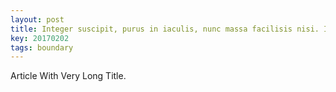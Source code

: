 ```yaml
---
layout: post
title: Integer suscipit, purus in iaculis, nunc massa facilisis nisi. Integer suscipit, purus in iaculis, nunc massa facilisis nisi. Integer suscipit, purus in egestas iaculis, nunc massa facilisis nisi. Integer suscipit, purus in egestas iaculis, nunc massa facilisis nisi.
key: 20170202
tags: boundary
---
```


Article With Very Long Title.